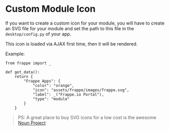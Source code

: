 <!-- base_template: frappe_io/www/frappe/frappe_base.html --><!-- add-breadcrumbs -->
# Custom Module Icon

If you want to create a custom icon for your module, you will have to create an SVG file for your module and set the path to this file in the `desktop/config.py` of your app.<br>

This icon is loaded via AJAX first time, then it will be rendered.

Example:

	from frappe import _

	def get_data():
		return {
			"Frappe Apps": {
				"color": "orange",
				"icon": "assets/frappe/images/frappe.svg",
				"label": _("Frappe.io Portal"),
				"type": "module"
			}
		}

> PS: A great place to buy SVG icons for a low cost is the awesome [Noun Project](http://thenounproject.com/)

<!-- markdown -->